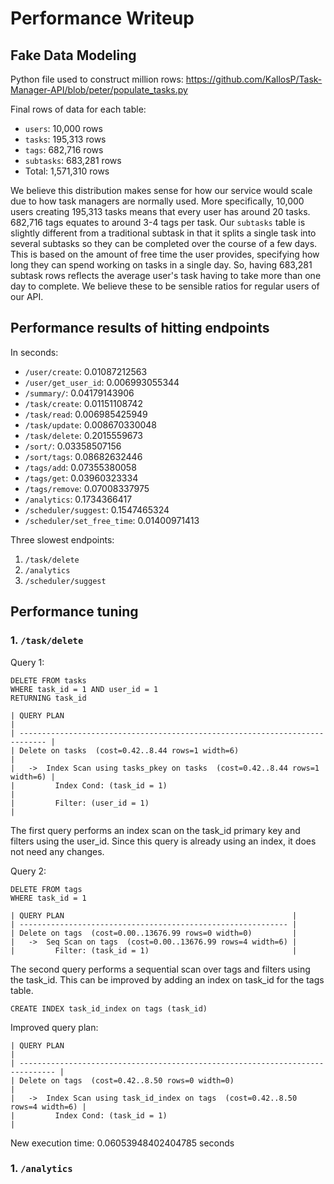 # Performance Writeup
## Fake Data Modeling
Python file used to construct million rows: https://github.com/KallosP/Task-Manager-API/blob/peter/populate_tasks.py

Final rows of data for each table:
- `users`: 10,000 rows
- `tasks`: 195,313 rows
- `tags`: 682,716 rows
- `subtasks`: 683,281 rows
- Total: 1,571,310 rows

We believe this distribution makes sense for how our service would scale due to how task managers are normally used. More specifically, 10,000 users creating 195,313 tasks means that every user has around 20 tasks. 682,716 tags equates to around 3-4 tags per task. Our `subtasks` table is slightly different from a traditional subtask in that it splits a single task into several subtasks so they can be completed over the course of a few days. This is based on the amount of free time the user provides, specifying how long they can spend working on tasks in a single day. So, having 683,281 subtask rows reflects the average user's task having to take more than one day to complete. We believe these to be sensible ratios for regular users of our API.

## Performance results of hitting endpoints
In seconds:
- `/user/create`:	0.01087212563
- `/user/get_user_id`:	0.006993055344
- `/summary/`:	0.04179143906
- `/task/create`:	0.01151108742
- `/task/read`:	0.006985425949
- `/task/update`:	0.008670330048
- `/task/delete`:	0.2015559673
- `/sort/`:	0.03358507156
- `/sort/tags`:	0.08682632446
- `/tags/add`:	0.07355380058
- `/tags/get`:	0.03960323334
- `/tags/remove`:	0.07008337975
- `/analytics`:	0.1734366417
- `/scheduler/suggest`:	0.1547465324
- `/scheduler/set_free_time`:	0.01400971413

Three slowest endpoints:
1. `/task/delete`
2. `/analytics`
3. `/scheduler/suggest`

## Performance tuning
### 1. `/task/delete`

Query 1:
```
DELETE FROM tasks
WHERE task_id = 1 AND user_id = 1
RETURNING task_id
```
```
| QUERY PLAN                                                                   |
| ---------------------------------------------------------------------------- |
| Delete on tasks  (cost=0.42..8.44 rows=1 width=6)                            |
|   ->  Index Scan using tasks_pkey on tasks  (cost=0.42..8.44 rows=1 width=6) |
|         Index Cond: (task_id = 1)                                            |
|         Filter: (user_id = 1)                                                |
```
The first query performs an index scan on the task_id primary key and filters using the user_id. Since this query is already using an index, it does not need any changes.

Query 2:
```
DELETE FROM tags
WHERE task_id = 1
```
```
| QUERY PLAN                                                   |
| ------------------------------------------------------------ |
| Delete on tags  (cost=0.00..13676.99 rows=0 width=0)         |
|   ->  Seq Scan on tags  (cost=0.00..13676.99 rows=4 width=6) |
|         Filter: (task_id = 1)                                |
```
The second query performs a sequential scan over tags and filters using the task_id. This can be improved by adding an index on task_id for the tags table.

`CREATE INDEX task_id_index on tags (task_id)`

Improved query plan:
```
| QUERY PLAN                                                                     |
| ------------------------------------------------------------------------------ |
| Delete on tags  (cost=0.42..8.50 rows=0 width=0)                               |
|   ->  Index Scan using task_id_index on tags  (cost=0.42..8.50 rows=4 width=6) |
|         Index Cond: (task_id = 1)                                              |
```

New execution time: 0.06053948402404785 seconds

### 1. `/analytics`